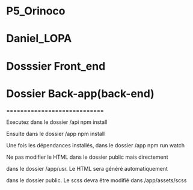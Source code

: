 # P5_Orinoco
# Daniel_LOPA


 # Dosssier Front_end
 
 # Dossier Back-app(back-end)
 
 ============================
 
  Executez dans le dossier /api npm install

  Ensuite dans le dossier /app npm install

  Une fois les dépendances installés, dans le dossier /app npm run watch

  Ne pas modifier le HTML dans le dossier public mais directement

  dans le dossier /app/usr. Le HTML sera généré automatiquement 

  dans le dossier public. Le scss devra être modifié dans /app/assets/scss






